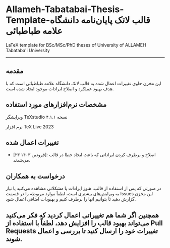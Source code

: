 # Allameh-Tabatabai-Thesis-Template-قالب لاتک پایان‌نامه دانشگاه علامه طباطبائی
LaTeX template for BSc/MSc/PhD theses of University of ALLAMEH Tabataba'i University

---

## مقدمه
این مخزن حاوی تغییرات اعمال شده به قالب لاتک دانشگاه علامه طباطبائی است که با هدف بهبود عملکرد و اصلاح ایرادات موجود ایجاد شده است.

## مشخصات نرم‌افزارهای مورد استفاده
ویرایشگر TeXstudio نسخه ۴.۱.۱

نرم افزار TeX Live 2023



## تغییرات اعمال شده
- [۲۳ فرودین ۱۴۰۳]: اصلاح و برطرف کردن ایراداتی که باعث ایجاد خطا در قالب می‌شدند.

## درخواست به همکاران
در صورتی که پس از استفاده از قالب، هنوز ایرادات یا مشکلاتی مشاهده می‌کنید یا نیاز به ویرایش‌های بیشتری است، لطفاً موارد مربوطه را در قسمت Issues این مخزن گزارش دهید تا بتوانیم آنها را برطرف کنیم و بهبودات اضافی اعمال شود.

همچنین اگر شما هم تغییراتی اعمال کردید که فکر می‌کنید می‌تواند بهبود قالب را افزایش دهد، لطفاً با استفاده از Pull Requests تغییرات خود را ارسال کنید تا بررسی و اعمال شوند.
--- 

